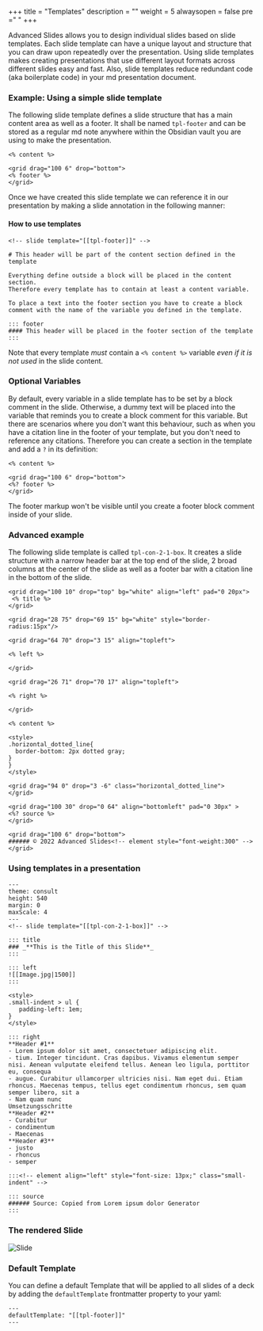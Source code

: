 +++
title = "Templates"
description = ""
weight = 5
alwaysopen = false
pre ="<i class='fa fa-code' ></i> "
+++

Advanced Slides allows you to design individual slides based on slide templates. Each slide template can have a unique layout and structure that you can draw upon repeatedly over the presentation. Using slide templates makes creating presentations that use different layout formats across different slides easy and fast. Also, slide templates reduce redundant code (aka boilerplate code) in your md presentation document. 

### Example: Using a simple slide template

The following slide template defines a slide structure that has a main content area as well as a footer. It shall be named `tpl-footer` and can be stored as a regular md note anywhere within the Obsidian vault you are using to make the presentation.

```
<% content %>

<grid drag="100 6" drop="bottom">
<% footer %>
</grid>
```
Once we have created this slide template we can reference it in our presentation by making a slide annotation in the following manner:

#### How to use templates

```
<!-- slide template="[[tpl-footer]]" -->

# This header will be part of the content section defined in the template

Everything define outside a block will be placed in the content section.
Therefore every template has to contain at least a content variable.

To place a text into the footer section you have to create a block comment with the name of the variable you defined in the template.

::: footer
#### This header will be placed in the footer section of the template
:::
```

Note that every template _must_ contain a `<% content %>` variable _even if it is not used_ in the slide content.


### Optional Variables

By default, every variable in a slide template has to be set by a block comment in the slide. Otherwise, a dummy text will be placed into the variable that reminds you to create a block comment for this variable. But there are scenarios where you don't want this behaviour, such as when you have a citation line in the footer of your template, but you don't need to reference any citations. Therefore you can create a section in the template and add a `?` in its definition:

```
<% content %>

<grid drag="100 6" drop="bottom">
<%? footer %>
</grid>
```

The footer markup won't be visible until you create a footer block comment inside of your slide.


### Advanced example

The following slide template is called `tpl-con-2-1-box`. It creates a slide structure with a narrow header bar at the top end of the slide, 2 broad  columns at the center of the slide as well as a footer bar with a citation line in the bottom of the slide.

```
<grid drag="100 10" drop="top" bg="white" align="left" pad="0 20px">
 <% title %>
</grid>

<grid drag="28 75" drop="69 15" bg="white" style="border-radius:15px"/>

<grid drag="64 70" drop="3 15" align="topleft">

<% left %>

</grid>

<grid drag="26 71" drop="70 17" align="topleft">

<% right %>

</grid>

<% content %>

<style>
.horizontal_dotted_line{
  border-bottom: 2px dotted gray;
} 
} 
</style>

<grid drag="94 0" drop="3 -6" class="horizontal_dotted_line">
</grid>

<grid drag="100 30" drop="0 64" align="bottomleft" pad="0 30px" >
<%? source %>
</grid>

<grid drag="100 6" drop="bottom">
###### © 2022 Advanced Slides<!-- element style="font-weight:300" -->
</grid>

```

### Using templates in a presentation

```
---
theme: consult
height: 540
margin: 0
maxScale: 4
---
<!-- slide template="[[tpl-con-2-1-box]]" -->

::: title
### _**This is the Title of this Slide**_
:::

::: left
![[Image.jpg|1500]]
:::

<style>
.small-indent > ul { 
   padding-left: 1em;
}
</style>

::: right
**Header #1**
- Lorem ipsum dolor sit amet, consectetuer adipiscing elit.
- tium. Integer tincidunt. Cras dapibus. Vivamus elementum semper nisi. Aenean vulputate eleifend tellus. Aenean leo ligula, porttitor eu, consequa
- augue. Curabitur ullamcorper ultricies nisi. Nam eget dui. Etiam rhoncus. Maecenas tempus, tellus eget condimentum rhoncus, sem quam semper libero, sit a
- Nam quam nunc
Umsetzungsschritte
**Header #2**
- Curabitur
- condimentum
- Maecenas
**Header #3**
- justo
- rhoncus
- semper

:::<!-- element align="left" style="font-size: 13px;" class="small-indent" -->

::: source
###### Source: Copied from Lorem ipsum dolor Generator
:::

```

### The rendered Slide

![Slide](https://mszturc.github.io/obsidian-advanced-slides/images/templateSlide.png)


### Default Template
You can define a default Template that will be applied to all slides of a deck by adding the `defaultTemplate` frontmatter property to your yaml:

```
---
defaultTemplate: "[[tpl-footer]]"
---
```